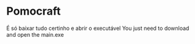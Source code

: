 # Pomocraft
É só baixar tudo certinho e abrir o executável
You just need to download and open the main.exe
